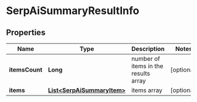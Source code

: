 

# SerpAiSummaryResultInfo


## Properties

| Name | Type | Description | Notes |
|------------ | ------------- | ------------- | -------------|
|**itemsCount** | **Long** | number of items in the results array |  [optional] |
|**items** | [**List&lt;SerpAiSummaryItem&gt;**](SerpAiSummaryItem.md) | items array |  [optional] |



